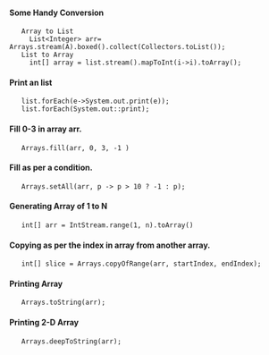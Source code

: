 #### Some Handy Conversion

       Array to List
         List<Integer> arr= Arrays.stream(A).boxed().collect(Collectors.toList());
       List to Array
         int[] array = list.stream().mapToInt(i->i).toArray();

#### Print an list

       list.forEach(e->System.out.print(e));
       list.forEach(System.out::print);

#### Fill 0-3 in array arr.

       Arrays.fill(arr, 0, 3, -1 )

#### Fill as per a condition.

       Arrays.setAll(arr, p -> p > 10 ? -1 : p);
       
#### Generating Array of 1 to N

       int[] arr = IntStream.range(1, n).toArray()

#### Copying as per the index in array from another array.

       int[] slice = Arrays.copyOfRange(arr, startIndex, endIndex);

#### Printing Array

       Arrays.toString(arr);

#### Printing 2-D Array

       Arrays.deepToString(arr);

